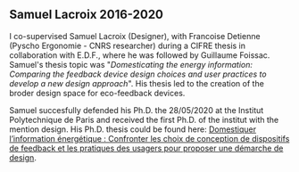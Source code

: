 ## Samuel Lacroix 2016-2020
I co-supervised Samuel Lacroix (Designer), with Francoise Detienne (Pyscho Ergonomie - CNRS researcher) during a CIFRE thesis in collaboration with E.D.F., where he was followed by Guillaume Foissac. Samuel's thesis topic was "*Domesticating the energy information: Comparing the feedback device design choices and user practices to develop a new design approach*". His thesis led to the creation of the broder design space for eco-feedback devices. 

Samuel succesfully defended his Ph.D. the 28/05/2020 at the Institut Polytechnique de Paris and received the first Ph.D. of the institut with the mention design. His Ph.D. thesis could be found here: [Domestiquer l’information énergétique : Confronter les choix de conception de dispositifs de feedback et les pratiques des usagers pour proposer une démarche de design](https://theses.fr/2020IPPAT014).
